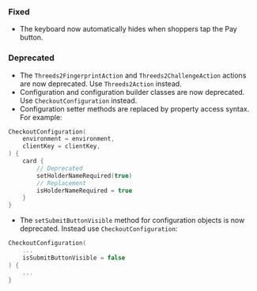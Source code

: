 ### Fixed
- The keyboard now automatically hides when shoppers tap the Pay button.




### Deprecated
- The `Threeds2FingerprintAction` and `Threeds2ChallengeAction` actions are now deprecated. Use `Threeds2Action` instead.
- Configuration and configuration builder classes are now deprecated. Use `CheckoutConfiguration` instead.
- Configuration setter methods are replaced by property access syntax. For example:
```kotlin
CheckoutConfiguration(
    environment = environment,
    clientKey = clientKey,
) {
    card {
        // Deprecated
        setHolderNameRequired(true)
        // Replacement
        isHolderNameRequired = true
    }
}
```
- The `setSubmitButtonVisible` method for configuration objects is now deprecated. Instead use `CheckoutConfiguration`:
```kotlin
CheckoutConfiguration(
    ...
    isSubmitButtonVisible = false
) {
    ...
}
```
